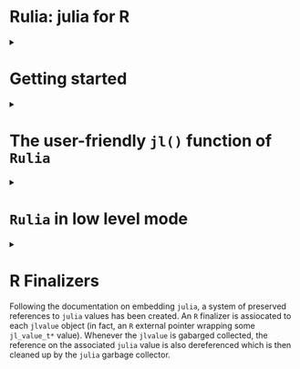 Rulia: julia for R
================

<!-- Rscript -e "rmarkdown::render('README.Rmd')";rm README.html -->
<details>
<summary>
<h1>
Getting started
</h1>
</summary>

This is an attempt to embed the `julia` language in `R`. Actually, very
basic `julia` types are converted to `R` objects.

## Install

1.  Install Julia (all Operating System)

Install [Julia](https://julialang.org/downloads/). For Windows users
don’t forget to select `PATH` in the installer.

2.  Windows user setup

- Install [RTools](https://cran.r-project.org/bin/windows/Rtools/) and a
  terminal with bash (for instance, [Git
  Bash](https://gitforwindows.org/))
- Add Rscript in the `PATH` environment variable (see for example [this
  page](https://www.hanss.info/sebastian/post/rtools-path/))

3.  Bash installation (all Operating Systems)

In a terminal (tested on macOS M1 with julia-1.9.2:) with `julia` and
`Rscript` binaries supposed to be in the `PATH` environment variable,

``` bash
/bin/bash -c "$(curl -fsSL https://raw.githubusercontent.com/rcqls/Rulia/HEAD/inst/install.sh)"
```

## Comments

Let us notice that there exist alternatives `R` package like
[`JuliaCall`](https://github.com/Non-Contradiction/JuliaCall). Notably,
the big difference with `Rulia` is that `JuliaCall` depends on the `R`
package `Rcpp` and the `julia` package `RCall.jl`. In other words,
`Rulia` only depends on the C API of both `R` and `julia` languages.

## Quick live session

``` r
require(Rulia)
```

    ## Le chargement a nécessité le package : Rulia

    ## Welcome! Rulia has initialized julia inside R

``` r
jl(`1`)
```

    ## 1

``` r
jl(1)
```

    ## 1.0

``` r
v_jl <- jl(c(1,3,2))
v_jl
```

    ## 3-element Vector{Float64}:
    ##  1.0
    ##  3.0
    ##  2.0

``` r
R(v_jl)
```

    ## [1] 1 3 2

``` r
## a potentially useful task is to call a julia fonction applied on an R ao object
jl(sum)(c(1,3,2))       # the result is a julia object (here a jlvalue R object)
```

    ## 6.0

``` r
# and then get the result as an R object
jl(sum)(c(1,3,2)) |> R()    
```

    ## [1] 6

The only thing to do in order to initialize `julia` is to load the
library `Rulia`.

</details>
<details>
<summary>
<h1>
The user-friendly <code>jl()</code> function of <code>Rulia</code>
</h1>
</summary>

1.  `Rulia` package when loaded, initializes a `julia` session useable
    inside the current `R` session.
2.  `jl()` is the **only user friendly function** to use in order to:

- execute regular `julia` code inside `R`
- convert `R` object in `julia` object
- call `julia` function returned by `jl()` function itself
- define `julia` variable(s) directly inside the `julia` session

<details>
<summary>
<h2>
<code>jl()</code> as evaluation of <code>julia</code> expressions
</h2>
</summary>

Thanks to the `jl()` function, `Rulia` allows us to call `julia`
(possibly multilines) expression given with expression between backticks
“\`” (i.e. of class `name` or type `symbol`).

``` r
jl(`[1,3,2]`)
```

    ## 3-element Vector{Int64}:
    ##  1
    ##  3
    ##  2

``` r
jl(`[1.0,3.0,2.0]`)
```

    ## 3-element Vector{Float64}:
    ##  1.0
    ##  3.0
    ##  2.0

``` r
jl(`(a=1,b=[1,3])`)
```

    ## (a = 1, b = [1, 3])

``` r
jl(`[
    1.0,
    3.0,
    2.0
    ]`)
```

    ## 3-element Vector{Float64}:
    ##  1.0
    ##  3.0
    ##  2.0

All these commands return `jlvalue` objects which are `R` external
pointers wrapping `jl_value_t*` values.
</details>
<details>
<summary>
<h2>
<code>jl()</code> as <code>julia</code> converter of <code>R</code>
objects
</h2>
</summary>

A lot of `R` objects can be converted in `julia` objects by simply put
them as argument of the `jl()` function.

``` r
jl(c("one","three","two"))
```

    ## 3-element Vector{String}:
    ##  "one"
    ##  "three"
    ##  "two"

``` r
jl(c(TRUE,FALSE,TRUE))
```

    ## 3-element Vector{Bool}:
    ##  1
    ##  0
    ##  1

``` r
jl(c(1L,3L,2L))
```

    ## 3-element Vector{Int64}:
    ##  1
    ##  3
    ##  2

``` r
jl(TRUE)
```

    ## true

``` r
jl(1L)
```

    ## 1

``` r
jl(1)
```

    ## 1.0

``` r
jl("1")
```

    ## "1"

``` r
jl(matrix("one"))
```

    ## "one"

``` r
jl(list(a=c(TRUE,FALSE,TRUE), b=1L))
```

    ## @NamedTuple{a::Array, b::Int64}((Bool[1, 0, 1], 1))

</details>
<details>
<summary>
<h2>
<code>jl()</code> function to call <code>julia</code> function inside
<code>R</code> system
</h2>
</summary>

The main use of the `Rulia` package is to call `julia` function (in
fact, `julia` method because of the implicit **multiple dispatching**
provided by `julia`) inside the `R` system. The more challenging goal of
`Rulia` is to try to provide a `R` syntax to call `julia` function which
as most as possible close to the original `julia` syntax.

Lets start with a simple example:

``` r
jl(rand)(`2`)   # julia integer
```

    ## 2-element Vector{Float64}:
    ##  0.39302473657148695
    ##  0.0056851136765566634

``` r
jl(rand)(2L)    # implicitly converted R integer
```

    ## 2-element Vector{Float64}:
    ##  0.032114733382758165
    ##  0.07712345897972206

In fact both these lines are user-friendy simplified versions of what
would be necessary to call:

``` r
jl(rand)(jl(`2`))   # julia integer
```

    ## 2-element Vector{Float64}:
    ##  0.1603543486245862
    ##  0.49950224654057274

``` r
jl(rand)(jl(2L))    # implicitly converted R integer
```

    ## 2-element Vector{Float64}:
    ##  0.12090827870026999
    ##  0.3028048700136444

But what one want in `Rulia` as a first goal is:

    An expression in `Rulia` only need only one call of the `jl()` function whenever many `jl()` calls would be normally necessary.

How is a such trick possible?

Let us first observe the result returned when the argument of `jl()` is
an expression of a `julia function`.

``` r
jl(`sum`)       # the usual way
```

    ## sum (generic function with 10 methods)

``` r
jl(sum)         # which is equivalent to the simplified way thanks to R
```

    ## sum (generic function with 10 methods)

``` r
class(jl(sum))  # this is not directly a jlvalue R object
```

    ## [1] "typeof(sum)" "jlfunction"

Let us comment what is special here. `jl(sum)` should normally returns
an `R` object of class `jlvalue`. But since our goal is to apply the
function, `jl(sum)` is tranformed in a `jlfunction` that can be called
with arguments that need to be `R` objects of class `jlvalue`. Thanks to
the metaprogramming provided by `R`, one only needs to provide the
arguments of the `jlfunction` with:

- `R` objects implicitly converted to `jlvalue` objects  
- `julia` expressions given between backticks also implicitly executed
  (for you) in the `julia` side to finally provide `jlvalue` results

The main point is that no need of `jl()` is required whe specifying
arguments of the `jlfunction`.
</details>
<details>
<summary>
<h2>
Conversion <code>julia</code> to <code>R</code>
</h2>
</summary>
</details>
<details>
<summary>
<h2>
<code>Rulia</code> in the statistic context
</h2>
</summary>

- `DataFrame` (`julia` side) and `data.frame` (`R` side)

``` r
require(Rulia)
jlusing(DataFrames)
jl(`(a=1,b=DataFrame(a=1:3,b=2:4))`) -> nt_jl
nt_jl
```

    ## (a = 1, b = 3×2 DataFrame
    ##  Row │ a      b
    ##      │ Int64  Int64
    ## ─────┼──────────────
    ##    1 │     1      2
    ##    2 │     2      3
    ##    3 │     3      4)

``` r
list(jltypeof(nt_jl), typeof(nt_jl), class(nt_jl))
```

    ## [[1]]
    ## @NamedTuple{a::Int64, b::DataFrame}
    ## 
    ## [[2]]
    ## [1] "externalptr"
    ## 
    ## [[3]]
    ## [1] "NamedTuple" "Struct"     "jlvalue"

To compute `julia` code needs to be put between two backticks and not
between quote or double quote (which is a regular `R` character object
to be converted in `julia`). It is better to insist, don’t confuse the
third line before and the first following one (which returns a simple
`julia` object of type `String`):

``` r
jl("(a=1,b=DataFrame(a=1:3,b=2:4))") -> str_jl
str_jl
```

    ## "(a=1,b=DataFrame(a=1:3,b=2:4))"

``` r
list(jltypeof(str_jl), typeof(str_jl), class(str_jl))
```

    ## [[1]]
    ## String
    ## 
    ## [[2]]
    ## [1] "externalptr"
    ## 
    ## [[3]]
    ## [1] "String"  "jlvalue"

As expected, `Rulia` offers conversion in both directions, `julia` to
`R` and conversely `R` to `julia`

``` r
nt_R <- R(nt_jl)
nt_R
```

    ## $a
    ## [1] 1
    ## 
    ## $b
    ##   a b
    ## 1 1 2
    ## 2 2 3
    ## 3 3 4

and conversely `R` to `julia`

``` r
jl(nt_R)
```

    ## (a = 1, b = 3×2 DataFrame
    ##  Row │ a      b
    ##      │ Int64  Int64
    ## ─────┼──────────────
    ##    1 │     1      2
    ##    2 │     2      3
    ##    3 │     3      4)

- `CategoricalArray` (`julia` side) and `factor` (`R` side)

``` r
require(Rulia)
jlusing(CategoricalArrays)
ca_jl <- jl(`categorical(["titi","toto","titi"])`)
ca_jl
```

    ## 3-element CategoricalArray{String,1,UInt32}:
    ##  "titi"
    ##  "toto"
    ##  "titi"

``` r
list(jltypeof(ca_jl), typeof(ca_jl), class(ca_jl))
```

    ## [[1]]
    ## CategoricalVector{String, UInt32, String, CategoricalValue{String, UInt32}, Union{}} (alias for CategoricalArray{String, 1, UInt32, String, CategoricalValue{String, UInt32}, Union{}})
    ## 
    ## [[2]]
    ## [1] "externalptr"
    ## 
    ## [[3]]
    ## [1] "CategoricalArray" "AbstractArray"    "Struct"           "jlvalue"

Below, the conversion `julia` to `R`

``` r
ca_R <- R(ca_jl)
ca_R
```

    ## [1] titi toto titi
    ## Levels: titi toto

and conversely, the conversion `R` to `julia`

``` r
jl(ca_R)
```

    ## 3-element CategoricalArray{String,1,UInt32}:
    ##  "titi"
    ##  "toto"
    ##  "titi"

</details>
</details>
<details>
<summary>
<h1>
<code>Rulia</code> in low level mode
</h1>
</summary>
TODO
</details>
<details>
<summary>
<h1>
R Finalizers
</h1>

Following the documentation on embedding `julia`, a system of preserved
references to `julia` values has been created. An `R` finalizer is
assiocated to each `jlvalue` object (in fact, an `R` external pointer
wrapping some `jl_value_t*` value). Whenever the `jlvalue` is gabarged
collected, the reference on the associated `julia` value is also
dereferenced which is then cleaned up by the `julia` garbage collector.

</details>
